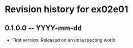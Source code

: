 # Revision history for ex02e01

## 0.1.0.0 -- YYYY-mm-dd

* First version. Released on an unsuspecting world.
